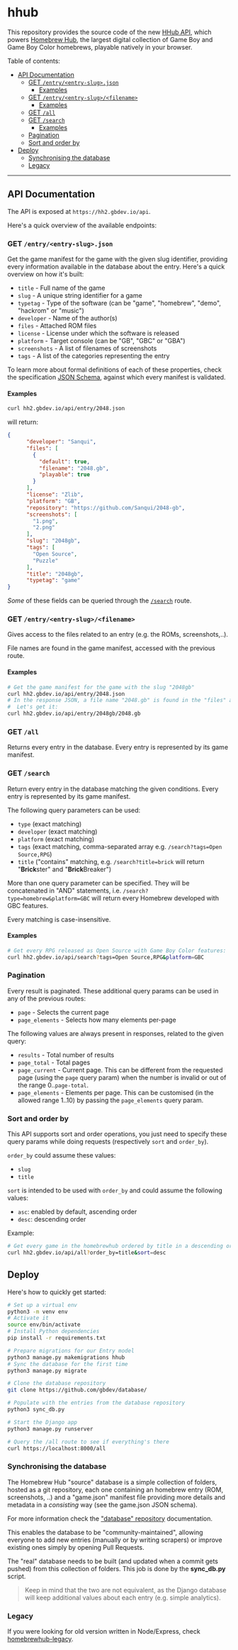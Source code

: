 # hhub

This repository provides the source code of the new [HHub API](https://hh2.gbdev.io/api), which powers [Homebrew Hub](https://hh2.gbdev.io), the largest digital collection of Game Boy and Game Boy Color homebrews, playable natively in your browser.

Table of contents:

- [API Documentation](#api-documentation)
  * [GET `/entry/<entry-slug>.json`](#get---entry--entry-slug-json-)
    + [Examples](#examples)
  * [GET `/entry/<entry-slug>/<filename>`](#get---entry--entry-slug---fialename--)
    + [Examples](#examples-1)
  * [GET `/all`](#get---all-)
  * [GET `/search`](#get---search-)
    + [Examples](#examples-2)
  * [Pagination](#pagination)
  * [Sort and order by](#sort-and-order-by)
- [Deploy](#deploy)
  * [Synchronising the database](#synchronising-the-database)
  * [Legacy](#legacy)

---

## API Documentation

The API is exposed at `https://hh2.gbdev.io/api`.

Here's a quick overview of the available endpoints:

### GET `/entry/<entry-slug>.json`

Get the game manifest for the game with the given slug identifier, providing every information available in the database about the entry. Here's a quick overview on how it's built:

- `title` - Full name of the game
- `slug` - A unique string identifier for a game
- `typetag` - Type of the software (can be "game", "homebrew", "demo", "hackrom" or "music")
- `developer` - Name of the author(s)
- `files` - Attached ROM files
- `license` - License under which the software is released
- `platform` - Target console (can be "GB", "GBC" or "GBA")
- `screenshots` - A list of filenames of screenshots
- `tags` - A list of the categories representing the entry

To learn more about formal definitions of each of these properties, check the specification [JSON Schema](https://github.com/gbdev/database/blob/master/game-schema-d3.json), against which every manifest is validated.

#### Examples

```bash
curl hh2.gbdev.io/api/entry/2048.json
```

will return:

```json
{
      "developer": "Sanqui",
      "files": [
        {
          "default": true,
          "filename": "2048.gb",
          "playable": true
        }
      ],
      "license": "Zlib",
      "platform": "GB",
      "repository": "https://github.com/Sanqui/2048-gb",
      "screenshots": [
        "1.png",
        "2.png"
      ],
      "slug": "2048gb",
      "tags": [
        "Open Source",
        "Puzzle"
      ],
      "title": "2048gb",
      "typetag": "game"
}
```

*Some* of these fields can be queried through the [`/search`](#get-search) route.

### GET `/entry/<entry-slug>/<filename>`

Gives access to the files related to an entry (e.g. the ROMs, screenshots,..).

File names are found in the game manifest, accessed with the previous route.

#### Examples

```bash
# Get the game manifest for the game with the slug "2048gb"
curl hh2.gbdev.io/api/entry/2048.json
# In the response JSON, a file name "2048.gb" is found in the "files" array, as a playable ROM
#  Let's get it:
curl hh2.gbdev.io/api/entry/2048gb/2048.gb
```

### GET `/all`

Returns every entry in the database. Every entry is represented by its game manifest.

### GET `/search`

Return every entry in the database matching the given conditions. Every entry is represented by its game manifest.

The following query parameters can be used:

- `type` (exact matching)
- `developer` (exact matching)
- `platform` (exact matching)
- `tags` (exact matching, comma-separated array e.g. `/search?tags=Open Source,RPG`)
- `title` ("contains" matching, e.g. `/search?title=brick` will return "**Brick**ster" and "**Brick**Breaker")

More than one query parameter can be specified. They will be concatenated in "AND" statements, i.e. `/search?type=homebrew&platform=GBC` will return every Homebrew developed with GBC features.

Every matching is case-insensitive.

#### Examples

```bash
# Get every RPG released as Open Source with Game Boy Color features:
curl hh2.gbdev.io/api/search?tags=Open Source,RPG&platform=GBC
```

### Pagination

Every result is paginated. These additional query params can be used in any of the previous routes:

- `page` - Selects the current page
- `page_elements` - Selects how many elements per-page

The following values are always present in responses, related to the given query:

- `results` - Total number of results
- `page_total` - Total pages
- `page_current` - Current page. This can be different from the requested page (using the `page` query param) when the number is invalid or out of the range 0..`page-total`.
- `page_elements` - Elements per page. This can be customised (in the allowed range 1..10) by passing the `page_elements` query param.


### Sort and order by
This API supports sort and order operations, you just need to specify these query params while doing requests (respectively `sort` and `order_by`).

`order_by` could assume these values:
- `slug`
- `title`

`sort` is intended to be used with `order_by` and could assume the following values:
- `asc`: enabled by default, ascending order
- `desc`: descending order

Example:
```bash
# Get every game in the homebrewhub ordered by title in a descending order:
curl hh2.gbdev.io/api/all?order_by=title&sort=desc
```

## Deploy

Here's how to quickly get started:

```bash
# Set up a virtual env
python3 -m venv env
# Activate it
source env/bin/activate
# Install Python dependencies
pip install -r requirements.txt

# Prepare migrations for our Entry model
python3 manage.py makemigrations hhub
# Sync the database for the first time
python3 manage.py migrate

# Clone the database repository
git clone https://github.com/gbdev/database/

# Populate with the entries from the database repository
python3 sync_db.py

# Start the Django app
python3 manage.py runserver

# Query the /all route to see if everything's there
curl https://localhost:8000/all
```


### Synchronising the database

The Homebrew Hub "source" database is a simple collection of folders, hosted as a git repository, each one containing an homebrew entry (ROM, screenshots, ..) and a "game.json" manifest file providing more details and metadata in a *consisting* way (see the game.json JSON schema).

For more information check the ["database" repository](https://github.com/gbdev/database) documentation.

This enables the database to be "community-maintained", allowing everyone to add new entries (manually or by writing scrapers) or improve existing ones simply by opening Pull Requests.

The "real" database needs to be built (and updated when a commit gets pushed) from this collection of folders. This job is done by the **sync_db.py** script.

> Keep in mind that the two are not equivalent, as the Django database will keep additional values about each entry (e.g. simple analytics).

### Legacy

If you were looking for old version written in Node/Express, check [homebrewhub-legacy](https://github.com/gb-archive/homebrewhub-legacy).
